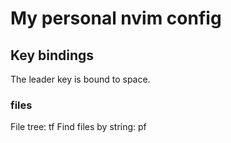 # My personal nvim config

## Key bindings

The leader key is bound to space.

### files

File tree: <leader>tf
Find files by string: <leader>pf
